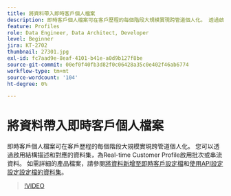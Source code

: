 ```yaml
---
title: 將資料帶入即時客戶個人檔案
description: 即時客戶個人檔案可在客戶歷程的每個階段大規模實現跨管道個人化。 透過啟用結構和對應的資料集，可以為即時客戶設定檔啟用批次或串流資料。
feature: Profiles
role: Data Engineer, Data Architect, Developer
level: Beginner
jira: KT-2702
thumbnail: 27301.jpg
exl-id: fc7aad9e-8eaf-4101-b41e-a0d9b127f8be
source-git-commit: 00ef0f40fb3d82f0c06428a35c0e402f46ab6774
workflow-type: tm+mt
source-wordcount: '104'
ht-degree: 0%

---
```


# 將資料帶入即時客戶個人檔案

即時客戶個人檔案可在客戶歷程的每個階段大規模實現跨管道個人化。 您可以透過啟用結構描述和對應的資料集，為Real-time Customer Profile啟用批次或串流資料。 如需詳細的產品檔案，請參閱[將資料新增至即時客戶設定檔](https://experienceleague.adobe.com/docs/experience-platform/profile/tutorials/add-profile-data.html)和[使用API設定設定設定檔的資料集](https://experienceleague.adobe.com/docs/experience-platform/profile/tutorials/dataset-configuration.html)。

>[!VIDEO](https://video.tv.adobe.com/v/27301?learn=on)
